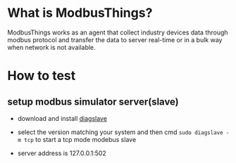 # What is ModbusThings?

ModbusThings works as an agent that collect industry devices data through modbus protocol and transfer the data to server real-time or in a bulk way when network is not available.

# How to test

## setup  modbus simulator server(slave)

* download and install [diagslave](https://www.modbusdriver.com/diagslave.html)

* select the version matching your system and then cmd `sudo diagslave -m tcp` to start a tcp mode modebus slave

* server address is 127.0.0.1:502 